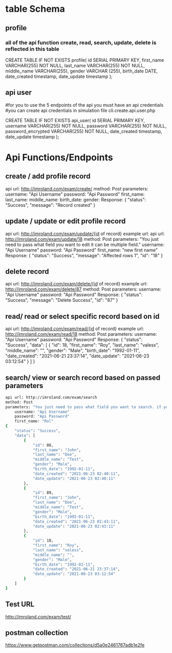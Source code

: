 # table Schema

## profile
### all of the api function create, read, search, update, delete is reflected in this table 
CREATE TABLE IF NOT EXISTS profile(
	id SERIAL PRIMARY KEY,
	first_name VARCHAR(255) NOT NULL,
	last_name VARCHAR(255) NOT NULL,
	middle_name VARCHAR(255),
	gender VARCHAR (255),
        birth_date DATE,
  	date_created  timestamp,
	date_update timestamp
);

## api user
#for you to use the 5 endpoints of the api you must have an api credentials
#you can create api credentials in  simulation file cli.create.api.user.php

CREATE TABLE IF NOT EXISTS api_user(
	id SERIAL PRIMARY KEY,
	username VARCHAR(255) NOT NULL,
	password VARCHAR(255) NOT NULL,
	password_encrypted VARCHAR(255) NOT NULL,
  	date_created  timestamp,
	date_update timestamp
);

# Api Functions/Endpoints

## create / add profile record
api url: http://imroland.com/exam/create/
method: Post
parameters: 
	username: "Api Username"
	password: "Api Password"
	first_name:
	last_name:
	middle_name:
	birth_date:
	gender:
Response:
{
    "status": "Success",
    "message": "Record created"
}

## update / update or edit profile record
api url: http://imroland.com/exam/update/{id of record}
example url: api url: http://imroland.com/exam/update/18
method: Post
parameters: "You just need to pass what field you want to edit it can be multiple field."
	username: "Api Username"
	password: "Api Password"
	first_name: "new first name"
Response:
{
    "status": "Success",
    "message": "Affected rows 1",
    "id": "18"
}

## delete record
api url: http://imroland.com/exam/delete/{id of record}
example url: http://imroland.com/exam/delete/87
method: Post
parameters: 
	username: "Api Username"
	password: "Api Password"
Response:
{
    "status": "Success",
    "message": "Delete Success",
    "id": "87"
}

## read/ read or select specific record based on id
api url: http://imroland.com/exam/read/{id of record}
example url: http://imroland.com/exam/read/18
method: Post
parameters: 
	username: "Api Username"
	password: "Api Password"
Response:
{
    "status": "Success",
    "data": [
        {
            "id": 18,
            "first_name": "Roy",
            "last_name": "valess",
            "middle_name": "",
            "gender": "Male",
            "birth_date": "1992-01-11",
            "date_created": "2021-06-21 23:37:14",
            "date_update": "2021-06-23 03:12:54"
        }
    ]
}

## search/ view or search record based on passed parameters
```bash
api url: http://imroland.com/exam/search
method: Post
parameters: "You just need to pass what field you want to search. if you dont pass it will show all"
	username: "Api Username"
	password: "Api Password"
	first_name: "Rol"
{
    "status": "Success",
    "data": [
        {
            "id": 88,
            "first_name": "John",
            "last_name": "Doe",
            "middle_name": "Test",
            "gender": "Male",
            "birth_date": "1992-01-11",
            "date_created": "2021-06-23 02:40:11",
            "date_update": "2021-06-23 02:40:11"
        },
        {
            "id": 89,
            "first_name": "John",
            "last_name": "Doe",
            "middle_name": "Test",
            "gender": "Male",
            "birth_date": "1992-01-11",
            "date_created": "2021-06-23 02:43:11",
            "date_update": "2021-06-23 02:43:11"
        },
        {
            "id": 18,
            "first_name": "Roy",
            "last_name": "valess",
            "middle_name": "",
            "gender": "Male",
            "birth_date": "1992-01-11", 
            "date_created": "2021-06-21 23:37:14",
            "date_update": "2021-06-23 03:12:54"
        }
    ]
}
```

## Test URL
http://imroland.com/exam/test/

## postman collection
https://www.getpostman.com/collections/d5a0e2461767adb1e2fe
	
	

	 





